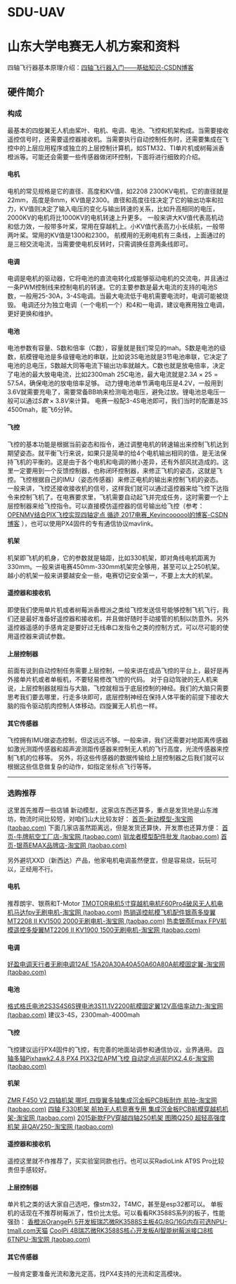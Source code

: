 # SDU-UAV
# 山东大学电赛无人机方案和资料
四轴飞行器基本原理介绍：[四轴飞行器入门——基础知识-CSDN博客](https://blog.csdn.net/pix_csdn/article/details/81096324)
## 硬件简介

### 构成

最基本的四旋翼无人机由桨叶、电机、电调、电池、飞控和机架构成。当需要接收遥控信号时，还需要遥控器接收机。当需要执行自动控制任务时，还需要集成在飞控中的上层应用程序或独立的上层控制计算机，如STM32、TI单片机或树莓派香橙派等。可能还会需要一些传感器做闭环控制，下面将进行细致的介绍。
#### 电机

电机的常见规格是它的直径、高度和KV值，如2208 2300KV电机，它的直径就是22mm，高度是8mm，KV值是2300。直径和高度往往决定了它的输出功率和拉力，KV值则决定了输入电压的变化与输出转速的关系，比如升高相同的电压，2000KV的电机将比1000KV的电机转速上升更多。
一般来讲大KV值代表高机动和低力效，一般带多叶桨，常用在穿越机上。小KV值代表高力小长续航，一般带两叶桨。常用的KV值是1300和2300。
航模用的无刷电机有三条线，上面通过的是三相交流电流，当需要使电机反转时，只需调换任意两条线即可。
#### 电调
电调是电机的驱动器，它将电池的直流电转化成能够驱动电机的交流电，并且通过一条PWM控制线来控制电机的转速。它的主要参数是最大电流的支持的电池S数，一般用25-30A，3-4S电调。当最大电流低于电机需要电流时，电调可能被烧毁。
电调还分为独立电调（一个电机一个）和4和一电调，建议电赛用独立电调，更好更换和维护。
#### 电池
电池参数有容量、S数和倍率（C数），容量就是我们常见的mah。S数是电池的级数，航模锂电池是多级锂电池的串联，比如说3S电池就是3节电池串联，它决定了电池的总电压，S数越大同等电流下输出功率就越大。C数也就是放电倍率，决定了电池的最大放电电流，比如2300mah 25C电池，最大电流就是$2.3A\times25=57.5A$，确保电池的放电倍率足够。
动力锂电池单节满电电压是4.2V，一般用到3.6V就需要充电了，需要常备BB响来检测电池电压，避免过放。锂电池总电压一般可以通过$S数 \times 3.8V$来计算。
电赛一般配3-4S电池即可，我们当时的配置是3S 4500mah，能飞6分钟。
#### 飞控
飞控的基本功能是根据当前姿态和指令，通过调整电机的转速输出来控制飞机达到期望姿态。就平衡飞行来说，如果只是简单的给4个电机输出相同的值，是无法保持飞机的平衡的。这是由于各个电机和电调的微小差异，还有外部风扰造成的。这里一定要用到一个反馈控制器，也称闭环控制器，来修正飞机的姿态，这就是飞控。飞控根据自己的IMU（姿态传感器）来修正电机的输出来控制飞机的姿态。
一般来讲，飞控还接收接收机的信号，这样我们就可以通过遥控器来给飞控下达指令来控制飞机了。在电赛要求里，飞机需要自动起飞并完成任务，这时需要一个上层控制器来给飞控指令。可以直接模仿遥控器的信号输出给飞控（参考： [OPENMV结合PIX飞控实现四轴定点 循迹 2017电赛_Kevincoooool的博客-CSDN博客](https://blog.csdn.net/xiangkezhi167810/article/details/78618798) ），也可以使用PX4固件的专有通信协议mavlink。
#### 机架
机架即飞机的机身，它的参数就是轴距，比如330机架，即对角线电机距离为330mm。一般来讲电赛450mm-330mm机架完全够用，甚至可以上250机架。越小的机架一般来讲要越安全一些，电赛切记安全第一，不要上太大的机架。
#### 遥控器和接收机
即使我们使用单片机或者树莓派香橙派之类给飞控发送信号能够控制飞机飞行，我们还是最好准备好遥控器和接收机，并且做好随时手动接管的机制以防意外。另外遥控器遥感的手感肯定是要好过无线串口发指令之类的控制方式，可以尽可能的使用遥控器来调试参数。
#### 上层控制器
前面有说到自动控制任务需要上层控制，一般来讲在成品飞控的平台上，最好是再外接单片机或者单板机，不要轻易修改飞控的代码。
对于自动驾驶的无人机来说，上层控制器就相当与大脑，飞控就相当于底层控制的神经。我们的大脑只需要思考我们要去哪里，行走多块即可，底层控制神经在保持人体平衡的前提下接收大脑的指令驱动肌肉控制人体移动。四旋翼无人机也一样。
#### 其它传感器
飞控拥有IMU做姿态控制，但这远远不够。一般来讲，我们还需要对地距离传感器如激光测距传感器和超声波测距传感器来控制无人机的飞行高度，光流传感器来控制飞机的位移等。
另外，将这些传感器的数据传输给上层控制器之后我们就可以根据这些信息做复杂的动作，如指定坐标点飞行等等。

---

### 选购推荐
这里首先推荐一些店铺
新动模型，这家店东西还算多，重点是发货地是山东潍坊，物流时间比较短，对咱们山大比较友好：
[首页-新动模型-淘宝网 (taobao.com)](https://newmo.taobao.com/index.htm?spm=a1z10.3-c-s.w5002-14528659877.2.776b829czmo0Vy)
下面几家店虽然距离远，但是发货还算快，开发票也还算方便：
[首页-牛牌航空工厂店-淘宝网 (taobao.com)](https://shop187575144.taobao.com/?spm=a230r.7195193.1997079397.30.7160277ckuz7PS)
[驯龙者模型配件批发 (taobao.com)](https://shop112804780.taobao.com/?spm=a230r.7195193.1997079397.62.7160277ckuz7PS#/)
[首页-银燕EMAX品牌店-淘宝网 (taobao.com)](https://shop130706982.taobao.com/?spm=a230r.7195193.1997079397.2.4768421dq5JzrY)

另外避坑XXD（新西达）产品，他家电机电调虽然便宜，但是容易烧，玩玩可以，正经用不行。
#### 电机
推荐朗宇、银燕和T-Motor
[TMOTOR电机5寸穿越机电机F60Pro4破风无人机电机马达fpv无刷电机-淘宝网 (taobao.com)](https://item.taobao.com/item.htm?spm=a1z10.5-c-s.w4002-14528659934.18.7b9c1da8lQqPAF&id=682047864464)
[热销遥控航模飞机配件银燕多旋翼MT2208 II KV1500 2000无刷电机-淘宝网 (taobao.com)](https://item.taobao.com/item.htm?spm=a230r.1.14.28.3bca4705M7sHQg&id=522211177920&ns=1&abbucket=5#detail)
[热卖银燕Emax FPV航模遥控多旋翼MT2206 II KV1900 1500无刷电机-淘宝网 (taobao.com)](https://item.taobao.com/item.htm?spm=a1z10.5-c-s.w4002-22550464504.16.7a256df6z0JkVt&id=522211990287)
#### 电调
[好盈电调天行者无刷电调12AE 15A20A30A40A50A60A80A航模固定翼-淘宝网 (taobao.com)](https://item.taobao.com/item.htm?spm=a1z10.5-c-s.w4002-14528659934.29.2c4b355aeQwSMi&id=14222029428)
#### 电池
[格式格氏电池2S3S4S6S锂电池3S11.1V2200航模固定翼12V高倍率动力-淘宝网 (taobao.com)](https://item.taobao.com/item.htm?spm=a1z10.5-c-s.w4002-14528659934.12.62f124416f8DR9&id=13638845340)
建议3-4S，2300mah-4000mah
#### 飞控
飞控建议运行PX4固件的飞控，有完善的地面站调参和通信协议，业界通用。
[四轴多轴Pixhawk2.4.8 PX4 PIX32位APM飞控 自动定点巡航PIX2.4.6-淘宝网 (taobao.com)](https://item.taobao.com/item.htm?spm=a230r.1.14.33.5622466cEC1K3y&id=540349126200&ns=1&abbucket=5#detail)
#### 机架
[ZMR F450 V2 四轴机架 哪吒 四旋翼多轴集成沉金板PCB板耐炸 航拍-淘宝网 (taobao.com)](https://item.taobao.com/item.htm?spm=a1z10.3-c-s.w4002-14528659884.13.2ce0829cHLekOr&id=18132207528)
[四轴 F330机架 航拍无人机竞赛专用 集成沉金板PCB航模穿越机机架-淘宝网 (taobao.com)](https://item.taobao.com/item.htm?spm=a1z10.3-c-s.w4002-14528659884.11.2ce0829cHLekOr&id=15556902806)
[2015新款FPV穿越四轴250机架 图腾Q250 超轻高强度机架 非QAV250-淘宝网 (taobao.com)](https://item.taobao.com/item.htm?spm=a230r.1.14.24.37f42f35cDLLJ2&id=520738516076&ns=1&abbucket=5#detail)
#### 遥控器和接收机
遥控这里就不作推荐了，买实验室同款也行。也可以买RadioLink AT9S Pro比较贵但手感较好。
#### 上层控制器
单片机之类的话大家自己选吧，像stm32，T4MC，甚至是esp32都可以。
单板机的话现在不推荐树莓派了，性价比太低。可以看看RK3588S系列的板子，性能强劲：
[香橙派OrangePi 5开发板瑞芯微RK3588S主板4G/8G/16G内存可选NPU-tmall.com天猫](https://detail.tmall.com/item.htm?abbucket=5&id=694256947515&ns=1&spm=a230r.1.14.3.d92e1b39d525RA)
[CoolPi 4B瑞芯微RK3588S核心开发板AI智能树莓派接口8核6TNPU-淘宝网 (taobao.com)](https://item.taobao.com/item.htm?spm=a230r.1.14.3.42426e4eYXagPq&id=685046198291&ns=1&abbucket=5#detail)
#### 其它传感器
一般肯定要准备光流和激光定高，找PX4支持的光流和定高模块。

